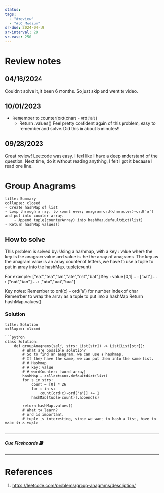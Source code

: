 ```yaml
---
status: 
tags:
  - "#review"
  - "#LC_Medium"
sr-due: 2024-04-19
sr-interval: 29
sr-ease: 250
---
```

# Review notes
## 04/16/2024
Couldn't solve it, it been 6 months.
So just skip and went to video.
## 10/01/2023
- Remember to counter[ord(char) - ord('a')]
	- Return .values()
Feel pretty confident again of this problem, easy to remember and solve. Did this in about 5 minutes!!
## 09/28/2023
Great review! Leetcode was easy. I feel like I have a deep understand of the question.
Next time, do it without reading anything, I felt I got it because I read one line.
# Group Anagrams
```ad-tldr
title: Summary
collapse: closed
- Create hashMap of list
- Loop through array, to count every anagram ord(character)-ord('a') and put into counter array.
	- Append tuple(counterArray) into hashMap.defaultdict(list)
- Return hashMap.values()
```
## How to solve

This problem is solved by:
Using a hashmap, with a key : value where the key is the anagram value and value is the the array of anagrams.
The key as the anagram value is an array counter of letters, we have to use a tuple to put in array into the hashMap. tuple(count)

For example:
["eat","tea","tan","ate","nat","bat"]
Key : value
[0,1]... : ['bat']
... : ["nat","tan"]
... : ["ate","eat","tea"]

Key notes:
Remember to ord(c) - ord('a') for number index of char
Remember to wrap the array as a tuple to put into a hashMap
Return hashMap.values()

### Solution
```ad-tldr
title: Solution
collapse: closed

```python
class Solution:
    def groupAnagrams(self, strs: List[str]) -> List[List[str]]:
        # What are possible solution?
        # So to find an anagram, we can use a hashmap.
        # If they have the same, we can put them into the same list.
        # # Hashmap
        # # key: value
        # # wordCounter: [word array]
        hashMap = collections.defaultdict(list)
        for s in strs:
            count = [0] * 26
            for c in s:
                count[ord(c)-ord('a')] += 1
            hashMap[tuple(count)].append(s)

        return hashMap.values()
        # What to learn?
        # ord is important.
        # tuple is interesting, since we want to hash a list, have to make it a tuple
        

```

---
##### Cue Flashcards 🗃

---
# References
1. https://leetcode.com/problems/group-anagrams/description/

